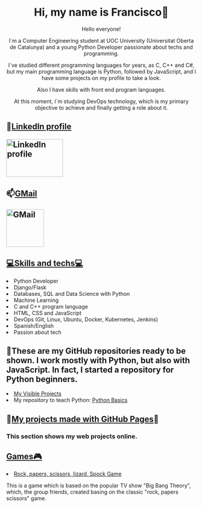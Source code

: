 <div align="center">
<h1 align="center">Hi, my name is Francisco</a>👋</h1>
  
<p align="center">

Hello everyone!

I´m a Computer Engineering student at UOC University (Universitat Oberta de Catalunya) and a young Python Developer passionate about techs and programming.

I´ve studied different programming languages for years, as C, C++ and C#, but my main programming language is Python, followed by JavaScript, and I have some projects on my profile to take a look.

Also I have skills with front end program languages.

At this moment, I´m studying DevOps technology, which is my primary objective to achieve and finally getting a role about it.
</p>
</div>

<h2>
<b>🔗<ins>LinkedIn profile</ins></b>
<p>
<a href="https://www.linkedin.com/in/francisco-m-sirvent-candea-68749719b">
<img src="https://logosmarcas.net/wp-content/uploads/2020/04/Linkedin-Logo.png" alt="LinkedIn profile" width="150" height="100">
</a>
</p>
</h2>
  
<h2>
<b>📫<ins>GMail</ins></b>
<p>
<a href="https://www.fsirventcandea@gmail.com">
<img src="https://th.bing.com/th/id/R.ae1fbd64a793791023ce79747500f709?rik=z%2bHyd97vQbPpFA&pid=ImgRaw&r=0" alt="GMail" width="100" height="100">
</a>
</p>
</h2>


  
<h2><ins><b>💻Skills and techs💻</b></ins></h2>
<li>Python Developer</li> 
<li>Django/Flask</li>
<li>Databases, SQL and Data Science with Python</li>
<li>Machine Learning</li>
<li>C and C++ program language</li>
<li>HTML, CSS and JavaScript</li>
<li>DevOps (Git, Linux, Ubuntu, Docker, Kubernetes, Jenkins)</li>
<li>Spanish/English</li>
<li>Passion about tech</li>

<h2>
👷<b>These are my GitHub repositories ready to be shown. I work mostly with Python, but also with JavaScript. In fact, I started a repository for Python beginners.</b>
</h2>
<li><a href="https://github.com/fransirvent1994/VisibleProjects">My Visible Projects</a></li>
<li>My repository to teach Python: <a href= "https://github.com/fransirvent1994/Python-Basics.git">Python Basics</a>

<h2>
<b>🔨<ins>My projects made with GitHub Pages</ins>🔨</b>
</h2>
<h3>This section shows my web projects online.</h3>

<h2><b><u>Games🎮</u></b></h2>
<li><a href="https://fransirvent1994.github.io/Games/Game-LizSpock/LizSpockGame">Rock, papers, scissors, lizard, Spock Game</a></li>
<p>This is a game which is based on the popular TV show "Big Bang Theory", which, the group friends, created basing on the classic "rock, papers scissors" game.
